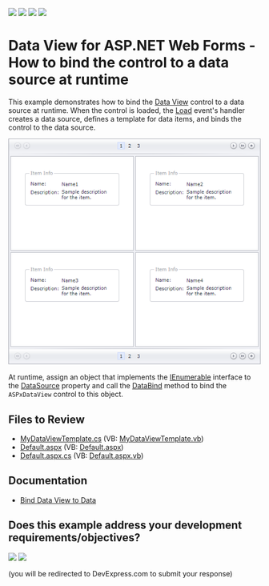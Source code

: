 <!-- default badges list -->
![](https://img.shields.io/endpoint?url=https://codecentral.devexpress.com/api/v1/VersionRange/128563630/15.2.7%2B)
[![](https://img.shields.io/badge/Open_in_DevExpress_Support_Center-FF7200?style=flat-square&logo=DevExpress&logoColor=white)](https://supportcenter.devexpress.com/ticket/details/T358210)
[![](https://img.shields.io/badge/📖_How_to_use_DevExpress_Examples-e9f6fc?style=flat-square)](https://docs.devexpress.com/GeneralInformation/403183)
[![](https://img.shields.io/badge/💬_Leave_Feedback-feecdd?style=flat-square)](#does-this-example-address-your-development-requirementsobjectives)
<!-- default badges end -->
# Data View for ASP.NET Web Forms - How to bind the control to a data source at runtime
This example demonstrates how to bind the [Data View](https://docs.devexpress.com/AspNet/8280/components/data-and-image-navigation/dataview?p=netframework) control to a data source at runtime. When the control is loaded, the [Load](https://learn.microsoft.com/en-us/dotnet/api/system.web.ui.control.load?view=netframework-4.8.1) event's handler creates a data source, defines a template for data items, and binds the control to the data source.

![Bind Data View to Data Source](result.png)

At runtime, assign an object that implements the [IEnumerable](https://learn.microsoft.com/en-us/dotnet/api/system.collections.ienumerable?view=net-8.0) interface to the [DataSource](https://docs.devexpress.com/AspNet/DevExpress.Web.ASPxDataWebControlBase.DataSource) property and call the [DataBind](https://docs.devexpress.com/AspNet/DevExpress.Web.ASPxWebControl.DataBind) method to bind the `ASPxDataView` control to this object.

## Files to Review

* [MyDataViewTemplate.cs](./CS/App_Code/MyDataViewTemplate.cs) (VB: [MyDataViewTemplate.vb](./VB/App_Code/MyDataViewTemplate.vb))
* [Default.aspx](./CS/Default.aspx) (VB: [Default.aspx](./VB/Default.aspx))
* [Default.aspx.cs](./CS/Default.aspx.cs) (VB: [Default.aspx.vb](./VB/Default.aspx.vb))

## Documentation

- [Bind Data View to Data](https://docs.devexpress.com/AspNet/115695/components/data-and-image-navigation/dataview/concepts/binding-to-data)
<!-- feedback -->
## Does this example address your development requirements/objectives?

[<img src="https://www.devexpress.com/support/examples/i/yes-button.svg"/>](https://www.devexpress.com/support/examples/survey.xml?utm_source=github&utm_campaign=asp-net-web-forms-data-view-bind-control-to-data-at-runtime&~~~was_helpful=yes) [<img src="https://www.devexpress.com/support/examples/i/no-button.svg"/>](https://www.devexpress.com/support/examples/survey.xml?utm_source=github&utm_campaign=asp-net-web-forms-data-view-bind-control-to-data-at-runtime&~~~was_helpful=no)

(you will be redirected to DevExpress.com to submit your response)
<!-- feedback end -->
